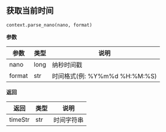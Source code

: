 ## 获取当前时间<div id='parse_nano'></div>

`context.parse_nano(nano, format)`

**参数**

| 参数       | 类型  | 说明       |
| ---------- | ----- | ---------- |
| nano  | long  | 纳秒时间戳 |
| format | str   | 时间格式(例: %Y%m%d %H:%M:%S) |

**返回**

| 返回 | 类型 | 说明               |
| ---- | ---- | ------------------ |
| timeStr   | str     | 时间字符串 |





